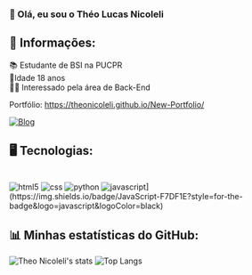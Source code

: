 ### 👋 Olá, eu sou o Théo Lucas Nicoleli

## 👀 Informações:
📚 Estudante de BSI na PUCPR  
🧑‍ Idade 18 anos  
👨‍💻 Interessado pela área de Back-End 

Portfólio: https://theonicoleli.github.io/New-Portfolio/

[![Blog](https://img.shields.io/badge/LinkedIn-0077B5?style=for-the-badge&logo=linkedin&logoColor=white)](https://www.linkedin.com/in/th%C3%A9o-lucas-nicoleli-194b49204/)

## 🖥️ Tecnologias:
<div style="display: inline_block"><br/>
    <img align="center" alt="html5"src="https://img.shields.io/badge/HTML5-E34F26?style=for-the-badge&logo=html5&logoColor=white" />
    <img align="center" alt="css"src="https://img.shields.io/badge/CSS-239120?&style=for-the-badge&logo=css3&logoColor=white" />
    <img align="center" alt="python"src="https://img.shields.io/badge/Python-14354C?style=for-the-badge&logo=python&logoColor=white" />
    <img align="center" alt="javascript"src="https://img.shields.io/badge/Python-14354C?style=for-the-badge&logo=python&logoColor=white" />](https://img.shields.io/badge/JavaScript-F7DF1E?style=for-the-badge&logo=javascript&logoColor=black)

</div>

## 📊 Minhas estatísticas do GitHub:

![Theo Nicoleli's stats](https://github-readme-stats.vercel.app/api?username=theonicoleli&show_icons=true&theme=dark) ![Top Langs](https://github-readme-stats.vercel.app/api/top-langs/?username=theonicoleli&layout=compact&show_icons=true&theme=dark)
